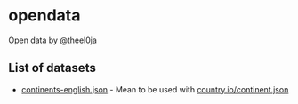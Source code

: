 # opendata
Open data by @theel0ja

## List of datasets
* [continents-english.json](https://github.com/theel0ja/opendata/blob/master/data/continents-english.json) - Mean to be used with [country.io/continent.json](http://country.io/continent.json)
